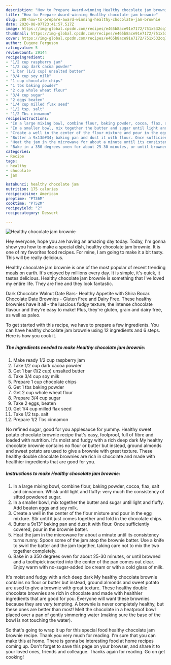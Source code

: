 ```yaml
---
description: "How to Prepare Award-winning Healthy chocolate jam brownie"
title: "How to Prepare Award-winning Healthy chocolate jam brownie"
slug: 308-how-to-prepare-award-winning-healthy-chocolate-jam-brownie
date: 2020-08-07T23:41:57.517Z
image: https://img-global.cpcdn.com/recipes/e465b8ace91e7172/751x532cq70/healthy-chocolate-jam-brownie-recipe-main-photo.jpg
thumbnail: https://img-global.cpcdn.com/recipes/e465b8ace91e7172/751x532cq70/healthy-chocolate-jam-brownie-recipe-main-photo.jpg
cover: https://img-global.cpcdn.com/recipes/e465b8ace91e7172/751x532cq70/healthy-chocolate-jam-brownie-recipe-main-photo.jpg
author: Eugene Ferguson
ratingvalue: 5
reviewcount: 29144
recipeingredient:
- "1/2 cup raspberry jam"
- "1/2 cup dark cacoa powder"
- "1 bar (1/2 cup) unsalted butter"
- "3/4 cup soy milk"
- "1 cup chocolate chips"
- "1 tbs baking powder"
- "2 cup whole wheat flour"
- "3/4 cup sugar"
- "2 eggs beaten"
- "1/4 cup milled flax seed"
- "1/2 tsp. salt"
- "1/2 Tbs cinnamon"
recipeinstructions:
- "In a large mixing bowl, combine flour, baking powder, cocoa, flax, salt and cinnamon. Whisk until light and fluffy: very much the consistency of sifted powdered sugar."
- "In a smaller bowl, mix together the butter and sugar until light and fluffy. Add beaten eggs and soy milk."
- "Create a well in the center of the flour mixture and pour in the egg mixture. Stir until it just comes together and fold in the chocolate chips."
- "Butter a 9x13&#34; baking pan and dust it with flour. Once sufficiently covered, pour in the brownie batter."
- "Heat the jam in the microwave for about a minute until its consistency turns runny. Spoon some of the jam atop the brownie batter. Use a knife to swirl the batter and the jam together, taking care not to mix the two together completely."
- "Bake in a 350 degrees oven for about 25-30 minutes, or until browned and a toothpick inserted into the center of the pan comes out clear. Enjoy warm with no-sugar-added ice cream or with a cold glass of milk."
categories:
- Recipe
tags:
- healthy
- chocolate
- jam

katakunci: healthy chocolate jam 
nutrition: 175 calories
recipecuisine: American
preptime: "PT36M"
cooktime: "PT52M"
recipeyield: "2"
recipecategory: Dessert

---
```



![Healthy chocolate jam brownie](https://img-global.cpcdn.com/recipes/e465b8ace91e7172/751x532cq70/healthy-chocolate-jam-brownie-recipe-main-photo.jpg)

Hey everyone, hope you are having an amazing day today. Today, I'm gonna show you how to make a special dish, healthy chocolate jam brownie. It is one of my favorites food recipes. For mine, I am going to make it a bit tasty. This will be really delicious.

Healthy chocolate jam brownie is one of the most popular of recent trending meals on earth. It's enjoyed by millions every day. It is simple, it's quick, it tastes delicious. Healthy chocolate jam brownie is something that I've loved my entire life. They are fine and they look fantastic.

Dark Chocolate Walnut Date Bars- Healthy Appetite with Shira Bocar. Chocolate Date Brownies - Gluten Free and Dairy Free. These healthy brownies have it all - the luscious fudgy texture, the intense chocolate flavour and they&#39;re easy to make! Plus, they&#39;re gluten, grain and dairy free, as well as paleo.


To get started with this recipe, we have to prepare a few ingredients. You can have healthy chocolate jam brownie using 12 ingredients and 6 steps. Here is how you cook it.

<!--inarticleads1-->

##### The ingredients needed to make Healthy chocolate jam brownie:

1. Make ready 1/2 cup raspberry jam
1. Take 1/2 cup dark cacoa powder
1. Get 1 bar (1/2 cup) unsalted butter
1. Take 3/4 cup soy milk
1. Prepare 1 cup chocolate chips
1. Get 1 tbs baking powder
1. Get 2 cup whole wheat flour
1. Prepare 3/4 cup sugar
1. Take 2 eggs, beaten
1. Get 1/4 cup milled flax seed
1. Take 1/2 tsp. salt
1. Prepare 1/2 Tbs cinnamon


No refined sugar, good for you applesauce for yummy. Healthy sweet potato chocolate brownie recipe that&#39;s easy, foolproof, full of fibre and loaded with nutrition. It&#39;s moist and fudgy with a rich deep dark My healthy chocolate brownie contains no flour or butter but instead, ground almonds and sweet potato are used to give a brownie with great texture. These healthy double chocolate brownies are rich in chocolate and made with healthier ingredients that are good for you. 

<!--inarticleads2-->

##### Instructions to make Healthy chocolate jam brownie:

1. In a large mixing bowl, combine flour, baking powder, cocoa, flax, salt and cinnamon. Whisk until light and fluffy: very much the consistency of sifted powdered sugar.
1. In a smaller bowl, mix together the butter and sugar until light and fluffy. Add beaten eggs and soy milk.
1. Create a well in the center of the flour mixture and pour in the egg mixture. Stir until it just comes together and fold in the chocolate chips.
1. Butter a 9x13&#34; baking pan and dust it with flour. Once sufficiently covered, pour in the brownie batter.
1. Heat the jam in the microwave for about a minute until its consistency turns runny. Spoon some of the jam atop the brownie batter. Use a knife to swirl the batter and the jam together, taking care not to mix the two together completely.
1. Bake in a 350 degrees oven for about 25-30 minutes, or until browned and a toothpick inserted into the center of the pan comes out clear. Enjoy warm with no-sugar-added ice cream or with a cold glass of milk.


It&#39;s moist and fudgy with a rich deep dark My healthy chocolate brownie contains no flour or butter but instead, ground almonds and sweet potato are used to give a brownie with great texture. These healthy double chocolate brownies are rich in chocolate and made with healthier ingredients that are good for you. Everyone will want these brownies because they are very tempting. A brownie is never completely healthy, but these ones are better than most! Melt the chocolate in a heatproof bowl placed over a pan of gently simmering water (making sure the base of the bowl is not touching the water). 

So that's going to wrap it up for this special food healthy chocolate jam brownie recipe. Thank you very much for reading. I'm sure that you can make this at home. There is gonna be interesting food at home recipes coming up. Don't forget to save this page on your browser, and share it to your loved ones, friends and colleague. Thanks again for reading. Go on get cooking!
